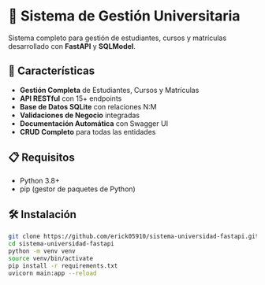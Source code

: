 # 🏫 Sistema de Gestión Universitaria

Sistema completo para gestión de estudiantes, cursos y matrículas desarrollado con **FastAPI** y **SQLModel**.

## 🚀 Características

- **Gestión Completa** de Estudiantes, Cursos y Matrículas
- **API RESTful** con 15+ endpoints
- **Base de Datos SQLite** con relaciones N:M
- **Validaciones de Negocio** integradas
- **Documentación Automática** con Swagger UI
- **CRUD Completo** para todas las entidades

## 📋 Requisitos

- Python 3.8+
- pip (gestor de paquetes de Python)

## 🛠️ Instalación

```bash
git clone https://github.com/erick05910/sistema-universidad-fastapi.git
cd sistema-universidad-fastapi
python -m venv venv
source venv/bin/activate
pip install -r requirements.txt
uvicorn main:app --reload
